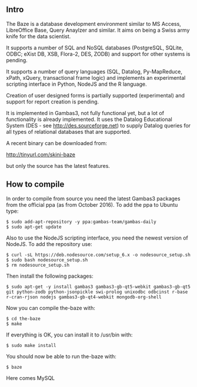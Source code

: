 Intro
-----

The Baze is a database development environment similar to MS Access, 
LibreOffice Base, Query Anaylzer and similar. It aims on being a Swiss
army knife for the data scientist.

It supports a number of SQL and NoSQL databases (PostgreSQL, SQLite, 
ODBC; eXist DB, XSB, Flora-2, DES, ZODB) and support for other systems 
is pending.

It supports a number of query languages (SQL, Datalog, Py-MapReduce,
xPath, xQuery, transactional frame logic) and implements an experimental
scripting interface in Python, NodeJS and the R language. 

Creation of user designed forms is partially supported (experimental)
and support for report creation is pending.

It is implemented in Gambas3, not fully functional yet, but a lot
of functionality is already implemented. It uses the Datalog Educational
System (DES - see http://des.sourceforge.net) to supply Datalog queries 
for all types of relational databases that are supported.

A recent binary can be downloaded from:

http://tinyurl.com/skini-baze

but only the source has the latest features.

How to compile
--------------

In order to compile from source you need the latest Gambas3 packages
from the official ppa (as from October 2016). To add the ppa to Ubuntu
type:

```
$ sudo add-apt-repository -y ppa:gambas-team/gambas-daily
$ sudo apt-get update
```

Also to use the NodeJS scripting interface, you need the newest version
of NodeJS. To add the repository use:

```
$ curl -sL https://deb.nodesource.com/setup_6.x -o nodesource_setup.sh
$ sudo bash nodesource_setup.sh
$ rm nodesource_setup.sh
```

Then install the following packages:

```
$ sudo apt-get -y install gambas3 gambas3-gb-qt5-webkit gambas3-gb-qt5 git python-zodb python-jsonpickle swi-prolog unixodbc odbcinst r-base r-cran-rjson nodejs gambas3-gb-qt4-webkit mongodb-org-shell
```

Now you can compile the-baze with:

```
$ cd the-baze
$ make
```

If everything is OK, you can install it to /usr/bin with:

```
$ sudo make install
```

You should now be able to run the-baze with:

```
$ baze
```


Here comes MySQL
